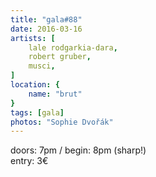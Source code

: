 ```yaml
---
title: "gala#88"
date: 2016-03-16 
artists: [
    lale rodgarkia-dara,
    robert gruber,
    musci,
]
location: {
    name: "brut"
}
tags: [gala]
photos: "Sophie Dvořák"
---
```

doors: 7pm / begin: 8pm (sharp!)  
entry: 3€
